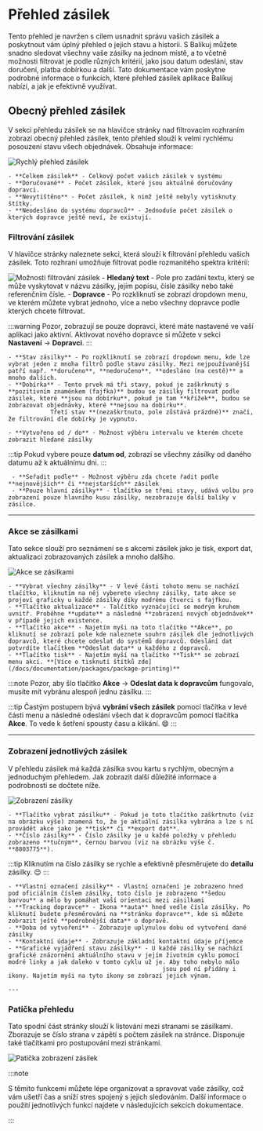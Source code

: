 ﻿---
sidebar_position: 1
---

# Přehled zásilek
Tento přehled je navržen s cílem usnadnit správu vašich zásilek a poskytnout vám úplný přehled o jejich stavu a historii.
S Balíkuj můžete snadno sledovat všechny vaše zásilky na jednom místě, a to včetně možnosti filtrovat je podle různých kritérií,
jako jsou datum odeslání, stav doručení, platba dobírkou a další. Tato dokumentace vám poskytne podrobné informace o funkcích, které přehled zásilek aplikace Balíkuj nabízí, a jak je efektivně využívat.
## Obecný přehled zásilek

V sekci přehledu zásilek se na hlavičce stránky nad filtrovacím rozhraním zobrazí obecný přehled zásilek, tento přehled slouží k velmi rychlému posouzení stavu všech objednávek. Obsahuje informace: 

![Rychlý přehled zásilek](/img/package/overview/overview.png)

	- **Celkem zásilek** - Celkový počet vašich zásilek v systému
	- **Doručované** - Počet zásilek, které jsou aktuálně doručovány dopravci.
	- **Nevytištěno** - Počet zásilek, k nimž ještě nebyly vytisknuty štítky.
	- **Neodesláno do systému dopravců** - Jednoduše počet zásilek o kterých dopravce ještě neví, že existují.


### Filtrování zásilek
V hlavičce stránky naleznete sekci, která slouží k filtrování přehledu vašich zásilek. Toto rozhraní umožňuje filtrovat podle rozmanitého spektra kritérií:

![Možnosti filtrování zásilek](/img/package/overview/filters.png)
	- **Hledaný text** - Pole pro zadání textu, který se může vyskytovat v názvu zásilky, jejím popisu, čísle zásilky nebo také referenčním čísle.
	- **Dopravce** - Po rozkliknutí se zobrazí dropdown menu, ve kterém můžete vybrat jednoho, více a nebo všechny dopravce podle kterých chcete filtrovat.

:::warning
	Pozor, zobrazují se pouze dopravci, které máte nastavené ve vaší aplikaci jako aktivní. Aktivovat nového dopravce si můžete v sekci **Nastavení** -> **Dopravci**.
:::

	- **Stav zásilky** - Po rozkliknutí se zobrazí dropdown menu, kde lze vybrat jeden z mnoha filtrů podle stavu zásilky. Mezi nejpoužívanější patří např. **doručeno**, **nedoručeno**, **odesláno (na cestě)** a mnoho dalších.
	- **Dobírka** - Tento prvek má tři stavy, pokud je zaškrknutý s **pozitivním znaménkem (fajfka)** budou se zásilky filtrovat podle zásilek, které **jsou na dobírku**, pokud je tam **křížek**, budou se zobrazovat objednávky, které **nejsou na dobírku**.
				Třetí stav **(nezaškrtnuto, pole zůstává prázdné)** značí, že filtrování dle dobírky je vypnuto.
	
	- **Vytvořeno od / do** - Možnost výběru intervalu ve kterém chcete zobrazit hledané zásilky

:::tip
	Pokud vybere pouze **datum od**, zobrazí se všechny zásilky od daného datumu až k aktuálnímu dni.
:::
	 
	 - **Seřadit podle** - Možnost výběru zda chcete řadit podle **nejnovějších** či **nejstarších** zásilek
	 - **Pouze hlavní zásilky** - tlačítko se třemi stavy, udává volbu pro zobrazení pouze hlavního kusu zásilky, nezobrazuje další balíky v zásilce.

---

### Akce se zásilkami
Tato sekce slouží pro seznámení se s akcemi zásilek jako je tisk, export dat, aktualizaci zobrazovaných zásilek a mnoho dalšího.


![Akce se zásilkami](/img/package/overview/filter-actions.png)


	- **Vybrat všechny zásilky** - V levé části tohoto menu se nachází tlačítko, kliknutím na něj vyberete všechny zásilky, tato akce se projeví graficky u každé zásilky díky modrému čtverci s fajfkou.
	- **Tlačítko aktualizace** - Talčítko vyznačující se modrým kruhem uvnitř. Proběhne **update** a následné **zobrazení nových objednávek** v případě jejich existence.
	- **Tlačítko akce** - Najetím myši na toto tlačítko **Akce**, po kliknutí se zobrazí pole kde naleznete souhrn zásilek dle jednotlivých dopravců, které chcete odeslat do systémů dopravců. Odeslání dat potvrdíte tlačítkem **Odeslat data** u každého z dopravců.
	- **Tlačítko tisk** - Najetím myší na tlačítko **Tisk** se zobrazí menu akcí. **[Více o tisknutí štítků zde](/docs/documentation/packages/package-printing)**

:::note
Pozor, aby šlo tlačítko **Akce** -> **Odeslat data k dopravcům** fungovalo, musíte mít vybránu alespoň jednu zásilku.
:::

:::tip
Častým postupem bývá **vybrání všech zásilek** pomocí tlačítka v levé části menu a následné odeslání všech dat k dopravcům pomocí tlačítka **Akce**. To vede k šetření spousty času a klikání. :smile:
:::




---

### Zobrazení jednotlivých zásilek
V přehledu zásilek má každá zásilka svou kartu s rychlým, obecným a jednoduchým přehledem. Jak zobrazit další důležité informace a podrobnosti se dočtete níže.

![Zobrazení zásilky](/img/package/overview/package-single.png)

	- **Tlačítko vybrat zásilku** - Pokud je toto tlačítko zaškrtnuto (viz na obrázku výše) znamená to, že je aktuální zásilka vybrána a lze s ní provádět akce jako je **tisk** či **export dat**.
	- **Číslo zásilky** - Číslo zásilky je u každé položky v přehledu zobrazeno **tučným**, černou barvou (viz na obrázku výše č. **8803775**).
	
:::tip
	Kliknutím na číslo zásilky se rychle a efektivně přesměrujete do **detailu** zásilky. :relieved:
:::
	
	- **Vlastní označení zásilky** - Vlastní označení je zobrazeno hned pod oficiálním číslem zásilky, toto číslo je zobrazeno **šedou barvou** a mělo by pomáhat vaší orientaci mezi zásilkami
	- **Tracking dopravce** - Ikona **auta** hned vedle čísla zásilky. Po kliknutí budete přesměrováni na **stránku dopravce**, kde si můžete zobrazit ještě **podrobnější data** o dopravě.
	- **Doba od vytvoření** - Zobrazuje uplynulou dobu od vytvoření dané zásilky
	- **Kontaktní údaje** - Zobrazuje základní kontaktní údaje příjemce
	- **Grafické vyjádření stavu zásilky** - U každé zásilky se nachází grafické znázornění aktuálního stavu v jejím životním cyklu pomocí modré linky a jak daleko v tomto cyklu už je. Aby toho nebylo málo 
												jsou pod ní přidány i ikony. Najetím myši na tyto ikony se zobrazí jejich výnam.
												
	---



### Patička přehledu
Tato spodní část stránky slouží k listování mezi stranami se zásilkami. Zborazuje se číslo strana v zápětí s počtem zásilek na stránce. Disponuje také tlačítkami pro postupování mezi stránkami.

![Patička zobrazení zásilek](/img/package/overview/footer-overview.png)




:::note

S těmito funkcemi můžete lépe organizovat a spravovat vaše zásilky, což vám ušetří čas a sníží stres spojený s jejich sledováním. Další informace o použití jednotlivých funkcí najdete v následujících sekcích dokumentace.

:::





